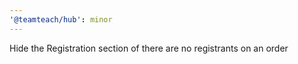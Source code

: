 ```yaml
---
'@teamteach/hub': minor
---
```


Hide the Registration section of there are no registrants on an order
